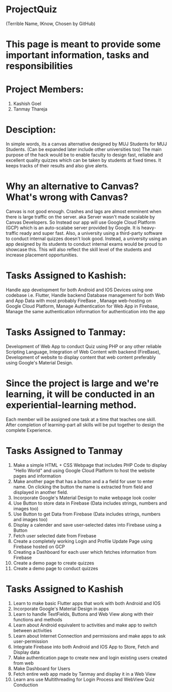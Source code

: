 # ProjectQuiz
(Terrible Name, IKnow, Chosen by GitHub)

# This page is meant to provide some important information, tasks and responsibilities

# Project Members: 
1) Kashish Goel
2) Tanmay Thareja

# Desciption:
In simple words, its a canvas alternative designed by MUJ Students for MUJ Students. 
(Can be expanded later include other universities too)
The main purpose of the hack would be to enable faculty to design fast, reliable and excellent quality quizzes which can be taken by students at fixed times. It keeps tracks of their results and also give alerts.

# Why an alternative to Canvas? What's wrong with Canvas?
Canvas is not good enough. Crashes and lags are almost emminent when there is large traffic on the server. aka Server wasn't made scalable by Canvas Developers. So Instead our app will use Google Cloud Platform (GCP) which is an auto-scalabe server provided by Google. It is heavy-traffic ready and super fast.
Also, a university using a third-party software to conduct internal quizzes doesn't look good. Instead, a university using an app designed by its students to conduct internal exams would be proud to showcase this. This will also reflect the skill level of the students and increase placement opportunities.

# Tasks Assigned to Kashish: 
Handle app development for both Android and IOS Devices using one codebase i.e. Flutter, Handle backend Database management for both Web and App Data with most probably FireBase , Manage web-hosting on Google Cloud Platform, Manage Authentication for Web App in Firebase, Manage the same authentication information for authentication into the app

# Tasks Assigned to Tanmay: 
Development of Web App to conduct Quiz using PHP or any other reliable Scripting Language, Integration of Web Content with backend (FireBase), Development of website to display content that web content preferably using Google's Material Design.

# Since the project is large and we're learning, it will be conducted in an experiential-learning method. 
Each member will be assigned one task at a time that teaches one skill. After completion of learning-part all skills will be put together to design the complete Experience.

# Tasks Assigned to Tanmay
1) Make a simple HTML + CSS Webpage that includes PHP Code to display "Hello World" and using Google Cloud Platform to host the website pages and information
2) Make another page that has a button and a a field for user to enter name. On clicking the button the name is extracted from    field and displayed in another field.
3) Incorporate Google's Material Design to make webpage look cooler
4) Use Button to store data in Firebase (Data includes strings, numbers and images too)
5) Use Button to get Data from Firebase (Data includes strings, numbers and images too)
6) Display a calender and save user-selected dates into Firebase using a Button
7) Fetch user selected date from Firebase
8) Create a completely working Login and Profile Update Page using Firebase hosted on GCP
9) Creating a Dashboard for each user which fetches information from Firebase
10) Create a demo page to create quizzes
11) Create a demo page to conduct quizzes

# Tasks Assigned to Kashish
1) Learn to make basic Flutter apps that work with both Android and IOS
2) Incorporate Google's Material Design in apps
3) Learn to handle TextFields, Buttons and Web View along with their functions and methods
4) Learn about Android equivalent to activities and make app to switch between activities
5) Learn about Internet Connection and permissions and make apps to ask user-permission
6) Integrate Firebase into both Android and IOS App to Store, Fetch and Display data
7) Make authentication page to create new and login existing users created from web
8) Make Dashboard for Users
9) Fetch entire web app made by Tanmay and display it in a Web View
10) Learn ans use Multithreading for Login Process and WebView Quiz Conduction


